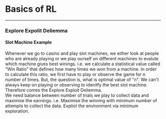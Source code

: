 # Basics of RL
-----------------------------------------
### Explore Expolit Deliemma
#### Slot Machine Example 

Whenever we go to casino and play slot machines, we either look at people who are already playing or we play ourself on different machines to evalute which machine gives best winings.
i.e. we calculate a statistical value called "Win Ratio" that defines how many times we won from a machine. In order to calculate this ratio, we first have to play or observe the game for n number of times. But, the question is, what is optimal value of "n". We can't always keep on playing or observing to idenitfy the best slot machine. Therefore comes the Explore Exploit Deliemma. <br>
We need balance between number of trials we play to collect data and maximise the earnings. i.e. Maximise the winning with minimum number of attempts to collect the data. Expliot the environment via minimum exploration.
  
   

  

